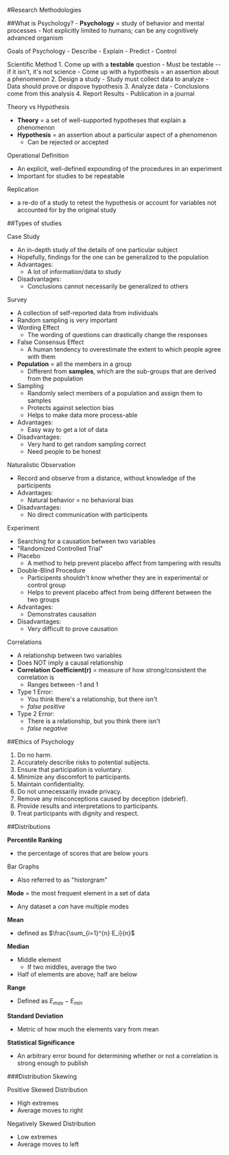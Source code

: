 
#Research Methodologies

##What is Psychology?
    - **Psychology** = study of behavior and mental processes
    - Not explicitly limited to humans; can be any cognitively advanced organism

Goals of Psychology
    - Describe
    - Explain
    - Predict
    - Control

Scientific Method
    1. Come up with a **testable** question
        - Must be testable -- if it isn't, it's not science
        - Come up with a hypothesis = an assertion about a phenomenon
    2. Design a study
        - Study must collect data to analyze
        - Data should prove or dispove hypothesis
    3. Analyze data
        - Conclusions come from this analysis
    4. Report Results
        - Publication in a journal

Theory vs Hypothesis
  - **Theory** = a set of well-supported hypotheses that explain a phenomenon
  - **Hypothesis** = an assertion about a particular aspect of a phenomenon
    * Can be rejected or accepted

Operational Definition
  - An explicit, well-defined expounding of the procedures in an experiment
  - Important for studies to be repeatable

Replication
  - a re-do of a study to retest the hypothesis or account for variables not accounted for by the original study

##Types of studies

Case Study
  - An in-depth study of the details of one particular subject
  - Hopefully, findings for the one can be generalized to the population
  - Advantages:
    * A lot of information/data to study
  - Disadvantages:
    * Conclusions cannot necessarily be generalized to others

Survey
  - A collection of self-reported data from individuals
  - Random sampling is very important
  - Wording Effect
    * The wording of questions can drastically change the responses
  - False Consensus Effect
    * A human tendency to overestimate the extent to which people agree with them
  - **Population** = all the members in a group
    * Different from **samples**, which are the sub-groups that are derived from the population
  - Sampling
    * Randomly select members of a population and assign them to samples
    * Protects against selection bias
    * Helps to make data more process-able
  - Advantages:
    - Easy way to get a lot of data
  - Disadvantages:
    - Very hard to get random sampling correct
    - Need people to be honest

Naturalistic Observation
  - Record and observe from a distance, without knowledge of the participents
  - Advantages:
    * Natural behavior = no behavioral bias
  - Disadvantages:
    * No direct communication with participents

Experiment
  - Searching for a causation between two variables
  - "Randomized Controlled Trial"
  - Placebo
    * A method to help prevent placebo affect from tampering with results
  - Double-Blind Procedure
    * Participents shouldn't know whether they are in experimental or control group
    * Helps to prevent placebo affect from being different between the two groups
  - Advantages:
    * Demonstrates causation
  - Disadvantages:
    * Very difficult to prove causation 


Correlations
  - A relationship between two variables
  - Does NOT imply a causal relationship
  - **Correlation Coefficient(r)** = measure of how strong/consistent the correlation is
    * Ranges between -1 and 1
  - Type 1 Error:
    * You think there's a relationship, but there isn't
    * *false positive*
  - Type 2 Error:
    * There is a relationship, but you think there isn't
    * *false negative*

##Ethics of Psychology

1. Do no harm.
2. Accurately describe risks to potential subjects.
3. Ensure that participation is voluntary.
4. Minimize any discomfort to participants.
5. Maintain confidentiality.
6. Do not unnecessarily invade privacy.
7. Remove any misconceptions caused by deception (debrief).
8. Provide results and interpretations to participants.
9. Treat participants with dignity and respect.


##Distributions

**Percentile Ranking**
  - the percentage of scores that are below yours

Bar Graphs
  - Also referred to as "historgram"

**Mode** = the most frequent element in a set of data
  - Any dataset a *can* have multiple modes

**Mean**
  - defined as $\frac{\sum_{i=1}^{n} E_i}{n}$

**Median**
  - Middle element
    * If two middles, average the two
  - Half of elements are above; half are below

**Range**
  - Defined as $E_{max} - E_{min}$

**Standard Deviation**
  - Metric of how much the elements vary from mean

**Statistical Significance**
  - An arbitrary error bound for determining whether or not a correlation is strong enough to publish

###Distribution Skewing

Positive Skewed Distribution
  - High extremes
  - Average moves to right

Negatively Skewed Distribution
   - Low extremes
   - Average moves to left


